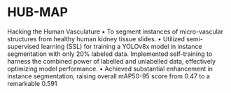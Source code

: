 # HUB-MAP
Hacking the Human Vasculature
• To segment instances of micro-vascular structures from healthy human kidney tissue slides.
• Utilized semi-supervised learning (SSL) for training a YOLOv8x model in instance segmentation with only 20% labeled data. Implemented self-training to harness the combined power of labelled and unlabelled data, effectively optimizing model performance.
• Achieved substantial enhancement in instance segmentation, raising overall mAP50-95 score from 0.47 to a remarkable 0.591
